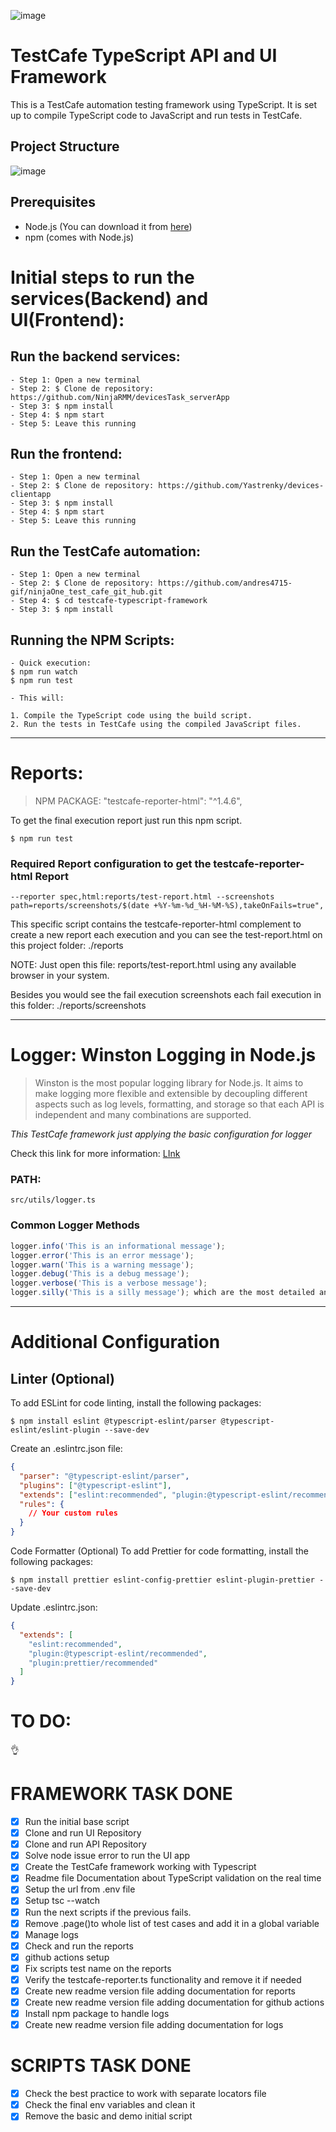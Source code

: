 ![image](https://github.com/andres4715-gif/ninjaOne_test_cafe_git_hub/assets/69942140/7efc2255-3099-420f-8a46-042e00de376a)

# TestCafe TypeScript API and UI Framework 


This is a TestCafe automation testing framework using TypeScript. It is set up to compile TypeScript code to JavaScript and run tests in TestCafe. 

## Project Structure

![image](https://github.com/andres4715-gif/ninjaOne_test_cafe_git_hub/assets/69942140/b837dd79-53eb-47a0-b85e-fbcb21c02034)

## Prerequisites

- Node.js (You can download it from [here](https://nodejs.org/))
- npm (comes with Node.js)

# Initial steps to run the services(Backend) and UI(Frontend):

## Run the backend services: 
```shell
- Step 1: Open a new terminal
- Step 2: $ Clone de repository: https://github.com/NinjaRMM/devicesTask_serverApp
- Step 3: $ npm install
- Step 4: $ npm start
- Step 5: Leave this running 
```

## Run the frontend: 
```shell
- Step 1: Open a new terminal
- Step 2: $ Clone de repository: https://github.com/Yastrenky/devices-clientapp
- Step 3: $ npm install
- Step 4: $ npm start
- Step 5: Leave this running 
```

## Run the TestCafe automation: 
```shell
- Step 1: Open a new terminal
- Step 2: $ Clone de repository: https://github.com/andres4715-gif/ninjaOne_test_cafe_git_hub.git
- Step 4: $ cd testcafe-typescript-framework
- Step 3: $ npm install
```


## Running the NPM Scripts:
```shell
- Quick execution: 
$ npm run watch
$ npm run test

- This will:

1. Compile the TypeScript code using the build script.
2. Run the tests in TestCafe using the compiled JavaScript files.
```
___
# Reports: 

> NPM PACKAGE:  "testcafe-reporter-html": "^1.4.6",

To get the final execution report just run this npm script. 
```shell
$ npm run test
```

### Required Report configuration to get the testcafe-reporter-html Report
```text
--reporter spec,html:reports/test-report.html --screenshots path=reports/screenshots/$(date +%Y-%m-%d_%H-%M-%S),takeOnFails=true",
```
This specific script contains the testcafe-reporter-html complement to create a new report each execution and you can 
see the test-report.html on this project folder: ./reports

NOTE: Just open this file: reports/test-report.html using any available browser in your system. 

Besides you would see the fail execution screenshots each fail execution in this folder: ./reports/screenshots
___

# Logger: Winston Logging in Node.js


> Winston  is the most popular logging library for Node.js. 
>It aims to make logging more flexible and extensible by decoupling different aspects such as log levels, 
>formatting, and storage so that each API is independent and many combinations are supported.

*This TestCafe framework just applying the basic configuration for logger*

Check this link for more information: [LInk](https://betterstack.com/community/guides/logging/how-to-install-setup-and-use-winston-and-morgan-to-log-node-js-applications/)

### PATH: 
```text
src/utils/logger.ts
```

### Common Logger Methods

```javascript
logger.info('This is an informational message');
logger.error('This is an error message');
logger.warn('This is a warning message');
logger.debug('This is a debug message');
logger.verbose('This is a verbose message');
logger.silly('This is a silly message'); which are the most detailed and least critical.
```
___


# Additional Configuration
## Linter (Optional)
To add ESLint for code linting, install the following packages:

```shell
$ npm install eslint @typescript-eslint/parser @typescript-eslint/eslint-plugin --save-dev
```

Create an .eslintrc.json file:

```json
{
  "parser": "@typescript-eslint/parser",
  "plugins": ["@typescript-eslint"],
  "extends": ["eslint:recommended", "plugin:@typescript-eslint/recommended"],
  "rules": {
    // Your custom rules
  }
}

```

Code Formatter (Optional)
To add Prettier for code formatting, install the following packages:

```shell
$ npm install prettier eslint-config-prettier eslint-plugin-prettier --save-dev

```

Update .eslintrc.json:

```json
{
  "extends": [
    "eslint:recommended",
    "plugin:@typescript-eslint/recommended",
    "plugin:prettier/recommended"
  ]
}
```

# TO DO:
👌


# FRAMEWORK TASK DONE
- [X] Run the initial base script
- [X] Clone and run UI Repository 
- [X] Clone and run API Repository
- [X] Solve node issue error to run the UI app
- [X] Create the TestCafe framework working with Typescript
- [X] Readme file Documentation about TypeScript validation on the real time 
- [X] Setup the url from .env file
- [X] Setup tsc --watch
- [X] Run the next scripts if the previous fails. 
- [X] Remove .page()to whole list of test cases and add it in a global variable
- [X] Manage logs
- [X] Check and run the reports
- [X] github actions setup
- [X] Fix scripts test name on the reports
- [X] Verify the testcafe-reporter.ts functionality and remove it if needed
- [X] Create new readme version file adding documentation for reports
- [X] Create new readme version file adding documentation for github actions
- [X] Install npm package to handle logs
- [X] Create new readme version file adding documentation for logs

# SCRIPTS TASK DONE
- [X] Check the best practice to work with separate locators file
- [X] Check the final env variables and clean it
- [X] Remove the basic and demo initial script